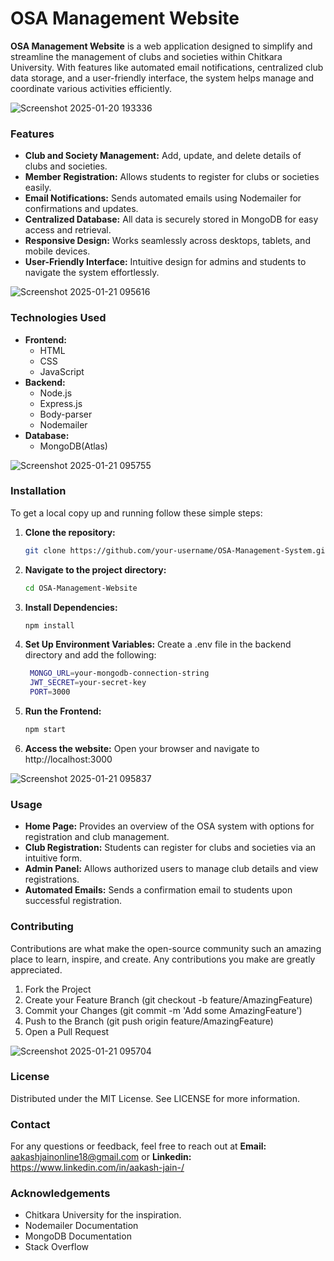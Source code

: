 # OSA Management Website 
**OSA Management Website** is a web application designed to simplify and streamline the management of clubs and societies within Chitkara University. With features like automated email notifications, centralized club data storage, and a user-friendly interface, the system helps manage and coordinate various activities efficiently.


![Screenshot 2025-01-20 193336](https://github.com/user-attachments/assets/1c9cf37b-8727-4913-a78c-f25bca9e38b4)


### Features
- **Club and Society Management:** Add, update, and delete details of clubs and societies.
- **Member Registration:** Allows students to register for clubs or societies easily.
- **Email Notifications:** Sends automated emails using Nodemailer for confirmations and updates.
- **Centralized Database:** All data is securely stored in MongoDB for easy access and retrieval.
- **Responsive Design:** Works seamlessly across desktops, tablets, and mobile devices.
- **User-Friendly Interface:** Intuitive design for admins and students to navigate the system effortlessly.


![Screenshot 2025-01-21 095616](https://github.com/user-attachments/assets/49d3bb1d-d502-45fc-be10-99adefac185a)


### Technologies Used
- **Frontend:**
  - HTML
  - CSS
  - JavaScript
- **Backend:**
  - Node.js
  - Express.js
  - Body-parser
  - Nodemailer
- **Database:**
  - MongoDB(Atlas)
 

![Screenshot 2025-01-21 095755](https://github.com/user-attachments/assets/2376741f-d0d5-4965-823d-8d6875199dde)


### Installation

To get a local copy up and running follow these simple steps:

1. **Clone the repository:**
   ```bash
   git clone https://github.com/your-username/OSA-Management-System.git
   
2. **Navigate to the project directory:**
   ```bash
   cd OSA-Management-Website
   
3. **Install Dependencies:**
   ```bash
   npm install
   
4. **Set Up Environment Variables:**
   Create a .env file in the backend directory and add the following:
   ```bash
    MONGO_URL=your-mongodb-connection-string
    JWT_SECRET=your-secret-key
    PORT=3000

6. **Run the Frontend:**
   ```bash
   npm start
   
7. **Access the website:**
   Open your browser and navigate to http://localhost:3000

![Screenshot 2025-01-21 095837](https://github.com/user-attachments/assets/d64689a6-73bf-46eb-9d3b-52f2d3ef1cd7)

  
### Usage
- **Home Page:** Provides an overview of the OSA system with options for registration and club management.
- **Club Registration:** Students can register for clubs and societies via an intuitive form.
- **Admin Panel:** Allows authorized users to manage club details and view registrations.
- **Automated Emails:** Sends a confirmation email to students upon successful registration.

### Contributing
Contributions are what make the open-source community such an amazing place to learn, inspire, and create. Any contributions you make are greatly appreciated.

1. Fork the Project
2. Create your Feature Branch (git checkout -b feature/AmazingFeature)
3. Commit your Changes (git commit -m 'Add some AmazingFeature')
4. Push to the Branch (git push origin feature/AmazingFeature)
5. Open a Pull Request


![Screenshot 2025-01-21 095704](https://github.com/user-attachments/assets/ee73a76c-bac6-4453-840a-a8fd89ea2951)


### License
Distributed under the MIT License. See LICENSE for more information.

### Contact
For any questions or feedback, feel free to reach out at **Email:** aakashjainonline18@gmail.com or **Linkedin:** https://www.linkedin.com/in/aakash-jain-/

### Acknowledgements
- Chitkara University for the inspiration.
- Nodemailer Documentation
- MongoDB Documentation
- Stack Overflow
